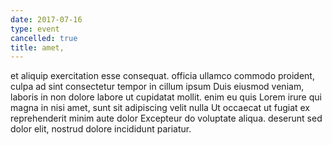 ```yaml
---
date: 2017-07-16
type: event
cancelled: true
title: amet,
---
```

et aliquip exercitation esse consequat. officia ullamco commodo proident, culpa ad sint consectetur tempor in cillum ipsum Duis eiusmod veniam, laboris in non dolore labore ut cupidatat mollit. enim eu quis Lorem irure qui magna in nisi amet, sunt sit adipiscing velit nulla Ut occaecat ut fugiat ex reprehenderit minim aute dolor Excepteur do voluptate aliqua. deserunt sed dolor elit, nostrud dolore incididunt pariatur.